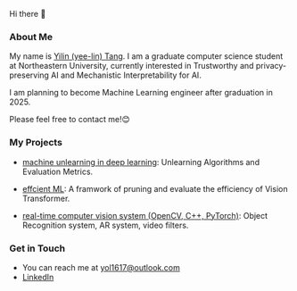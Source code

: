 Hi there 👋

### About Me
My name is [Yilin (yee-lin) Tang](https://yilin1010.github.io/Personal_Website/). I am a graduate computer science student at Northeastern University, currently interested in Trustworthy and privacy-preserving AI and Mechanistic Interpretability for AI.

I am planning to become Machine Learning engineer after graduation in 2025. 

Please feel free to contact me!😊



### My Projects

- [machine unlearning in deep learning](https://github.com/Yilin1010/Selective-Gradient-Unlearning-SGU): Unlearning Algorithms and Evaluation Metrics. 
 <!-- [Colab Demo]() -->

- [effcient ML](https://github.com/Yilin1010/efficient_ML): A framwork of pruning and evaluate the efficiency of Vision Transformer.

- [real-time computer vision system (OpenCV, C++, PyTorch)](https://github.com/Yilin1010/Yilin1010-Pattern-Recognition-Computer-Vision-Fall-2023): Object Recognition system, AR system, video filters.





### Get in Touch
- You can reach me at <a href="mailto:&#121;&#111;&#108;&#049;&#054;&#049;&#055;&#064;&#111;&#117;&#116;&#108;&#111;&#111;&#107;&#046;&#099;&#111;&#109;">&#121;&#111;&#108;&#049;&#054;&#049;&#055;&#064;&#111;&#117;&#116;&#108;&#111;&#111;&#107;&#046;&#099;&#111;&#109;</a>
- [LinkedIn](https://www.linkedin.com/in/yilin-tang-26b3391a7/)

